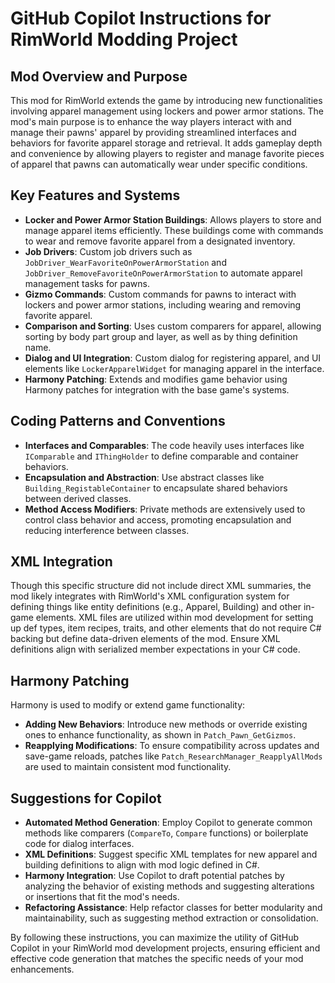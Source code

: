 # GitHub Copilot Instructions for RimWorld Modding Project

## Mod Overview and Purpose
This mod for RimWorld extends the game by introducing new functionalities involving apparel management using lockers and power armor stations. The mod's main purpose is to enhance the way players interact with and manage their pawns' apparel by providing streamlined interfaces and behaviors for favorite apparel storage and retrieval. It adds gameplay depth and convenience by allowing players to register and manage favorite pieces of apparel that pawns can automatically wear under specific conditions.

## Key Features and Systems
- **Locker and Power Armor Station Buildings**: Allows players to store and manage apparel items efficiently. These buildings come with commands to wear and remove favorite apparel from a designated inventory.
- **Job Drivers**: Custom job drivers such as `JobDriver_WearFavoriteOnPowerArmorStation` and `JobDriver_RemoveFavoriteOnPowerArmorStation` to automate apparel management tasks for pawns.
- **Gizmo Commands**: Custom commands for pawns to interact with lockers and power armor stations, including wearing and removing favorite apparel.
- **Comparison and Sorting**: Uses custom comparers for apparel, allowing sorting by body part group and layer, as well as by thing definition name.
- **Dialog and UI Integration**: Custom dialog for registering apparel, and UI elements like `LockerApparelWidget` for managing apparel in the interface.
- **Harmony Patching**: Extends and modifies game behavior using Harmony patches for integration with the base game's systems.

## Coding Patterns and Conventions
- **Interfaces and Comparables**: The code heavily uses interfaces like `IComparable` and `IThingHolder` to define comparable and container behaviors.
- **Encapsulation and Abstraction**: Use abstract classes like `Building_RegistableContainer` to encapsulate shared behaviors between derived classes.
- **Method Access Modifiers**: Private methods are extensively used to control class behavior and access, promoting encapsulation and reducing interference between classes.

## XML Integration
Though this specific structure did not include direct XML summaries, the mod likely integrates with RimWorld's XML configuration system for defining things like entity definitions (e.g., Apparel, Building) and other in-game elements. XML files are utilized within mod development for setting up def types, item recipes, traits, and other elements that do not require C# backing but define data-driven elements of the mod. Ensure XML definitions align with serialized member expectations in your C# code.

## Harmony Patching
Harmony is used to modify or extend game functionality:
- **Adding New Behaviors**: Introduce new methods or override existing ones to enhance functionality, as shown in `Patch_Pawn_GetGizmos`.
- **Reapplying Modifications**: To ensure compatibility across updates and save-game reloads, patches like `Patch_ResearchManager_ReapplyAllMods` are used to maintain consistent mod functionality.

## Suggestions for Copilot
- **Automated Method Generation**: Employ Copilot to generate common methods like comparers (`CompareTo`, `Compare` functions) or boilerplate code for dialog interfaces.
- **XML Definitions**: Suggest specific XML templates for new apparel and building definitions to align with mod logic defined in C#.
- **Harmony Integration**: Use Copilot to draft potential patches by analyzing the behavior of existing methods and suggesting alterations or insertions that fit the mod's needs.
- **Refactoring Assistance**: Help refactor classes for better modularity and maintainability, such as suggesting method extraction or consolidation.

By following these instructions, you can maximize the utility of GitHub Copilot in your RimWorld mod development projects, ensuring efficient and effective code generation that matches the specific needs of your mod enhancements.
